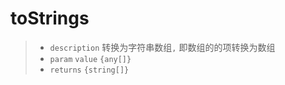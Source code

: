 # toStrings

> - `description` 转换为字符串数组`,` 即数组的的项转换为数组
> - `param` `value` `{any[]}`
> - `returns` `{string[]}`
